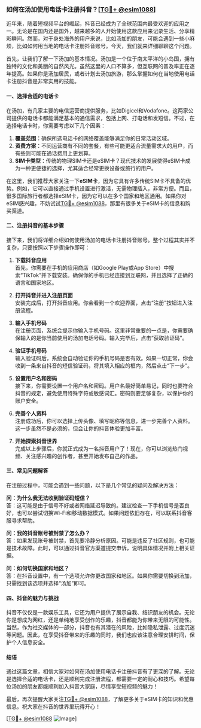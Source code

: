 ### 如何在汤加使用电话卡注册抖音？[[TG💪+ @esim1088](https://t.me/s/esim1088)]

近年来，随着短视频平台的崛起，抖音已经成为了全球范围内最受欢迎的应用之一。无论是在国内还是国外，越来越多的人开始使用这款应用来记录生活、分享精彩瞬间。然而，对于身处海外的用户来说，比如汤加的朋友，可能会遇到一些小麻烦，比如如何用当地的电话卡注册抖音账号。今天，我们就来详细聊聊这个问题。

首先，让我们了解一下汤加的基本情况。汤加是一个位于南太平洋的小岛国，拥有独特的文化和美丽的自然风光。虽然这里的人口不算多，但互联网的普及率正在逐年提高。如果你是汤加居民，或者计划去汤加旅游，那么掌握如何在当地使用电话卡注册抖音是非常实用的技能。

#### 一、选择合适的电话卡

在汤加，有几家主要的电信运营商提供服务，比如Digicel和Vodafone。这两家公司提供的电话卡都能满足基本的通信需求，包括上网、打电话和发短信。不过，在选择电话卡时，你需要考虑以下几个因素：

1. **覆盖范围**：确保所选电话卡的网络覆盖能够满足你的日常活动区域。
2. **资费方案**：不同运营商有不同的套餐，有些可能更适合流量需求大的用户，而有些则可能在通话费用上更划算。
3. **SIM卡类型**：传统的物理SIM卡还是eSIM卡？现代技术的发展使得eSIM卡成为一种更便捷的选择，尤其适合经常更换设备或旅行的用户。

在这里，我们推荐大家关注一下**eSIM卡**，因为它具有许多传统SIM卡不具备的优势。例如，它可以直接通过手机设置进行激活，无需物理插入，非常方便。而且，很多国际旅行者都选择eSIM卡，因为它可以在多个国家和地区通用。如果你对eSIM感兴趣，不妨试试[TG💪+ @esim1088](https://t.me/s/esim1088)，那里有很多关于eSIM卡的信息和购买渠道。

#### 二、注册抖音的基本步骤

接下来，我们将详细介绍如何使用汤加的电话卡注册抖音账号。整个过程其实并不复杂，只要按照以下步骤操作即可：

1. **下载抖音应用**  
   首先，你需要在手机的应用商店（如Google Play或App Store）中搜索“TikTok”并下载安装。确保你的手机已经连接到互联网，并且选择了正确的语言和国家地区。

2. **打开抖音并进入注册页面**  
   安装完成后，打开抖音应用。你会看到一个欢迎界面，点击“注册”按钮进入注册流程。

3. **输入手机号码**  
   在注册页面，系统会提示你输入手机号码。这里非常重要的一点是，你需要确保输入的是你当前使用的汤加电话号码。输入完毕后，点击“获取验证码”。

4. **验证手机号码**  
   输入验证码后，系统会自动验证你的手机号码是否有效。如果一切正常，你会收到一条来自抖音的短信验证码，将其填入相应的框内，然后点击“下一步”。

5. **设置用户名和密码**  
   接下来，你需要设置一个用户名和密码。用户名最好简单易记，同时也要符合抖音的规定，避免使用特殊字符或敏感词汇。密码则要足够复杂，以保护你的账户安全。

6. **完善个人资料**  
   注册成功后，你可以选择上传头像、填写昵称等信息，进一步完善个人资料。这一步虽然不是必须的，但会让你的抖音体验更加丰富。

7. **开始探索抖音世界**  
   完成以上步骤后，你就正式成为一名抖音用户了！现在，你可以浏览热门视频、关注感兴趣的创作者，甚至开始发布自己的作品。

#### 三、常见问题解答

在注册过程中，可能会遇到一些问题，以下是几个常见的疑问及解决方法：

**问：为什么我无法收到验证码短信？**  
答：这可能是由于信号不好或者网络延迟导致的。建议检查一下手机信号是否良好，也可以尝试切换Wi-Fi和移动数据模式。如果问题依旧存在，可以联系抖音客服寻求帮助。

**问：我的抖音账号被封禁了怎么办？**  
答：如果发现账号被封禁，首先要冷静分析原因。可能是违反了社区规则，也可能是技术故障。此时，可以通过抖音官方渠道提交申诉，说明具体情况并附上相关证据。

**问：如何切换国家和地区？**  
答：在抖音设置中，有一个选项允许你更改国家和地区。如果你需要切换到汤加，只需找到该选项并选择“汤加”即可。

#### 四、抖音的魅力与挑战

抖音不仅仅是一款娱乐工具，它还为用户提供了展示自我、结识朋友的机会。无论你是想成为网红，还是单纯地享受创作的乐趣，抖音都能为你带来无限的可能性。当然，作为社交媒体的一部分，抖音也有其潜在的风险，比如隐私泄露、过度沉迷等问题。因此，在享受抖音带来的乐趣的同时，我们也应该注意合理安排时间，保护个人信息安全。

#### 结语

通过这篇文章，相信大家对如何在汤加使用电话卡注册抖音有了更深的了解。无论是选择合适的电话卡，还是顺利完成注册流程，都需要一定的耐心和技巧。希望每位汤加的朋友都能顺利加入抖音大家庭，尽情享受短视频的魅力！

最后，再次提醒大家关注[TG💪+ @esim1088](https://t.me/s/esim1088)，了解更多关于eSIM卡的知识和优惠信息。祝大家在抖音的世界里玩得开心！

[[TG💪+ @esim1088](https://t.me/s/esim1088) ![Image](https://i.postimg.cc/4NQfJmqS/Snipaste-2025-05-13-00-14-12.png)]